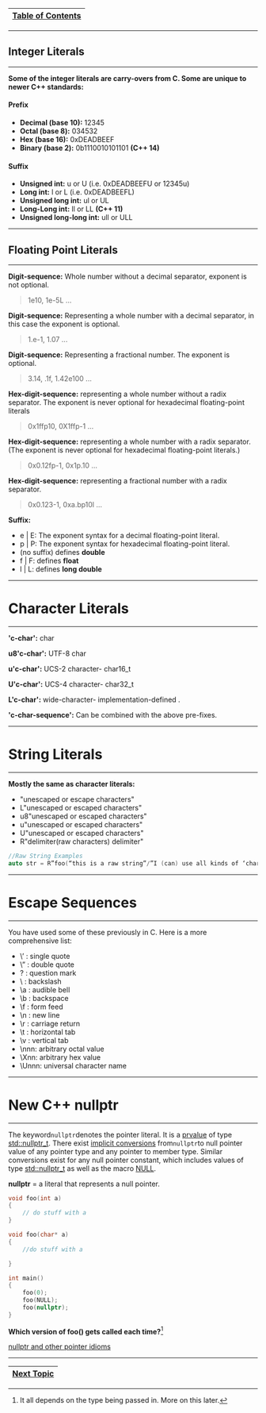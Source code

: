 |[Table of Contents](/00-Table-of-Contents.md)|
|---|

---

## Integer Literals

---

**Some of the integer literals are carry-overs from C. Some are unique to newer C++ standards:**

#### Prefix

* **Decimal \(base 10\):** 12345
* **Octal \(base 8\):** 034532
* **Hex \(base 16\):** 0xDEADBEEF
* **Binary \(base 2\):** 0b1110010101101 **\(C++ 14\)**

#### Suffix

* **Unsigned int:** u or U \(i.e. 0xDEADBEEFU or 12345u\)
* **Long int:** l or L \(i.e. 0xDEADBEEFL\)
* **Unsigned long int:** ul or UL
* **Long-Long int:** ll or LL **\(C++ 11\)**
* **Unsigned long-long int:** ull or ULL 

---

## Floating Point Literals

---

**Digit-sequence:** Whole number without a decimal separator, exponent is not optional.

> 1e10, 1e-5L ...

**Digit-sequence:** Representing a whole number with a decimal separator, in this case the exponent is optional.

> 1.e-1, 1.07 ...

**Digit-sequence:** Representing a fractional number. The exponent is optional.

> 3.14, .1f, 1.42e100 ...

**Hex-digit-sequence:**  representing a whole number without a radix separator. The exponent is never optional for hexadecimal floating-point literals

> 0x1ffp10, 0X1ffp-1 ...

**Hex-digit-sequence:**  representing a whole number with a radix separator. \(The exponent is never optional for hexadecimal floating-point literals.\)

> 0x0.12fp-1, 0x1p.10 ...

**Hex-digit-sequence:** representing a fractional number with a radix separator.

> 0x0.123-1, 0xa.bp10l ...

**Suffix:**

* e \| E:  The exponent syntax for a decimal floating-point literal.
* p \| P:  The exponent syntax for hexadecimal floating-point literal.
* \(no suffix\) defines **double**
* f \| F: defines **float**
* l \| L: defines **long double**

---

# Character Literals

---

**'c-char':** char

**u8'c-char':** UTF-8 char

**u'c-char':** UCS-2 character- char16\_t

**U'c-char':** UCS-4 character- char32\_t

**L'c-char':** wide-character- implementation-defined .

**'c-char-sequence':** Can be combined with the above pre-fixes.

---

# String Literals

---

**Mostly the same as character literals:**

* "unescaped or escape characters"
* L"unescaped or escaped characters"
* u8"unescaped or escaped characters"
* u"unescaped or escaped characters"
* U"unescaped or escaped characters"
* R"delimiter\(raw characters\) delimiter"

```cpp
//Raw String Examples
auto str = R”foo(“this is a raw string”/”I (can) use all kinds of ‘characters’”)foo”;
```

---

# Escape Sequences

---

You have used some of these previously in C. Here is a more comprehensive list:

* \’ : single quote
* \” : double quote
* \? : question mark
* \\ : backslash
* \a : audible bell
* \b : backspace
* \f : form feed
* \n : new line
* \r : carriage return
* \t : horizontal tab
* \v : vertical tab
* \nnn: arbitrary octal value
* \Xnn: arbitrary hex value
* \Unnn: universal character name

---

# New C++ nullptr

---

The keyword`nullptr`denotes the pointer literal. It is a [prvalue](http://en.cppreference.com/w/cpp/language/value_category) of type [std::nullptr\_t](http://en.cppreference.com/w/cpp/types/nullptr_t). There exist [implicit conversions](http://en.cppreference.com/w/cpp/language/implicit_cast) from`nullptr`to null pointer value of any pointer type and any pointer to member type. Similar conversions exist for any null pointer constant, which includes values of type [std::nullptr\_t](http://en.cppreference.com/w/cpp/types/nullptr_t) as well as the macro [NULL](http://en.cppreference.com/w/cpp/types/NULL).

**nullptr** = a literal that represents a null pointer.

```cpp
void foo(int a)
{
    // do stuff with a
}

void foo(char* a)
{
    //do stuff with a

}

int main()
{
    foo(0);
    foo(NULL);
    foo(nullptr);
}
```

**Which version of foo\(\) gets called each time?**[^1]

[nullptr and other pointer idioms](https://en.wikibooks.org/wiki/More_C%2B%2B_Idioms/nullptr)

[^1]: It all depends on the type being passed in. More on this later. 

---

|[Next Topic](/ch01_Introduction/1.08_namespaces.md)|
|---|
